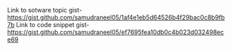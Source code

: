 Link to sotware topic gist- https://gist.github.com/samudraneel05/1af4e1eb5d64526b4f29bac0c8b9fb7b
Link to code snippet gist- https://gist.github.com/samudraneel05/ef7695fea10db0c4b023d032498ece69